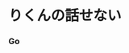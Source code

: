 

                                                                                                             
# りくんの話せない
                                                                                  
 
                                                                                                    

### Go
